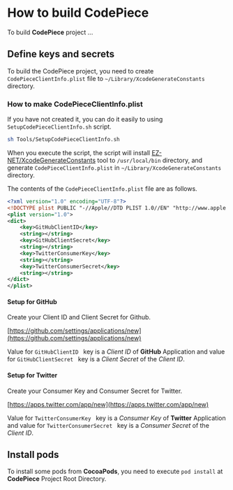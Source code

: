 # How to build CodePiece

To build **CodePiece** project ...

## Define keys and secrets

To build the CodePiece project, you need to create `CodePieceClientInfo.plist` file to `~/Library/XcodeGenerateConstants` directory.

### How to make CodePieceClientInfo.plist

If you have not created it, you can do it easily to using `SetupCodePieceClientInfo.sh` script.

```sh
sh Tools/SetupCodePieceClientInfo.sh
```

When you execute the script, the script will install [EZ-NET/XcodeGenerateConstants](https://github.com/EZ-NET/XcodeGenerateConstants.git) tool to `/usr/local/bin` directory, and generate `CodePieceClientInfo.plist` in `~/Library/XcodeGenerateConstants` directory.

The contents of the `CodePieceClientInfo.plist` file are as follows.

```xml
<?xml version="1.0" encoding="UTF-8"?>
<!DOCTYPE plist PUBLIC "-//Apple//DTD PLIST 1.0//EN" "http://www.apple.com/DTDs/PropertyList-1.0.dtd">
<plist version="1.0">
<dict>
	<key>GitHubClientID</key>
	<string></string>
	<key>GitHubClientSecret</key>
	<string></string>
	<key>TwitterConsumerKey</key>
	<string></string>
	<key>TwitterConsumerSecret</key>
	<string></string>
</dict>
</plist>
```

#### Setup for GitHub

Create your Client ID and Client Secret for Github.

[https://github.com/settings/applications/new](https://github.com/settings/applications/new)

Value for `GitHubClientID ` key is a *Client ID* of **GitHub** Application and value for `GitHubClientSecret ` key is a *Client Secret* of the *Client ID*.

#### Setup for Twitter

Create your Consumer Key and Consumer Secret for Twitter.

[https://apps.twitter.com/app/new](https://apps.twitter.com/app/new)

Value for `TwitterConsumerKey ` key is a *Consumer Key* of **Twitter** Application and value for `TwitterConsumerSecret ` key is a *Consumer Secret* of the *Client ID*.

## Install pods

To install some pods from **CocoaPods**, you need to execute ```pod install``` at **CodePiece** Project Root Directory.
